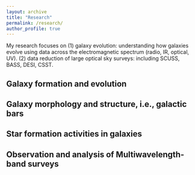 ```yaml
---
layout: archive
title: "Research"
permalink: /research/
author_profile: true
---
```


My research focuses on (1) galaxy evolution: understanding how galaxies evolve using data across the electromagnetic spectrum (radio, IR, optical, UV). (2) data reduction of large optical sky surveys: including SCUSS, BASS, DESI, CSST.

<style>
img {
  float: left;
}
</style>

<h2>Galaxy formation and evolution</h2>

<h2>Galaxy morphology and structure, i.e., galactic bars</h2>

<h2>Star formation activities in galaxies</h2>

<h2>Observation and analysis of Multiwavelength-band surveys</h2>

